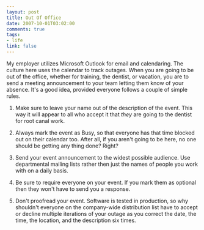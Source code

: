 ```yaml
--- 
layout: post
title: Out Of Office
date: 2007-10-01T03:02:00
comments: true
tags:
- life
link: false
---
```

My employer utilizes Microsoft Outlook for email and calendaring.  The culture here uses the calendar to track outages.  When you are going to be out of the office, whether for training, the dentist, or vacation, you are to send a meeting announcement to your team letting them know of your absence.  It's a good idea, provided everyone follows a couple of simple rules.

1. Make sure to leave your name out of the description of the event.  This way it will appear to all who accept it that <em>they</em> are going to the dentist for root canal work.

2. Always mark the event as Busy, so that everyone has that time blocked out on their calendar too.  After all, if you aren't going to be here, no one should be getting any thing done?  Right?

3. Send your event announcement to the widest possible audience.  Use departmental mailing lists rather then just the names of people you work with on a daily basis.

4. Be sure to require everyone on your event.  If you mark them as optional then they won't have to send you a response.

5. Don't proofread your event.  Software is tested in production, so why shouldn't everyone on the company-wide distribution list have to accept or decline multiple iterations of your outage as you correct the date, the time, the location, and the description six times.
